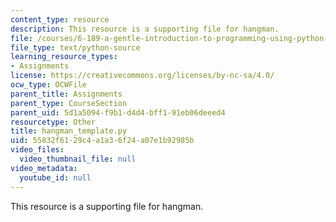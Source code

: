 ```yaml
---
content_type: resource
description: This resource is a supporting file for hangman.
file: /courses/6-189-a-gentle-introduction-to-programming-using-python-january-iap-2011/55832f6129c4a1a36f24a07e1b92985b_hangman_template.py
file_type: text/python-source
learning_resource_types:
- Assignments
license: https://creativecommons.org/licenses/by-nc-sa/4.0/
ocw_type: OCWFile
parent_title: Assignments
parent_type: CourseSection
parent_uid: 5d1a5094-f9b1-d4d4-bff1-91eb06deeed4
resourcetype: Other
title: hangman_template.py
uid: 55832f61-29c4-a1a3-6f24-a07e1b92985b
video_files:
  video_thumbnail_file: null
video_metadata:
  youtube_id: null
---
```

This resource is a supporting file for hangman.